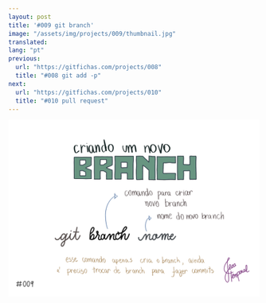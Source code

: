 ```yaml
---
layout: post
title: '#009 git branch'
image: "/assets/img/projects/009/thumbnail.jpg"
translated:
lang: "pt"
previous:
  url: "https://gitfichas.com/projects/008"
  title: "#008 git add -p"
next:
  url: "https://gitfichas.com/projects/010"
  title: "#010 pull request"
---
```


<img src="/assets/img/projects/009/full.jpg">